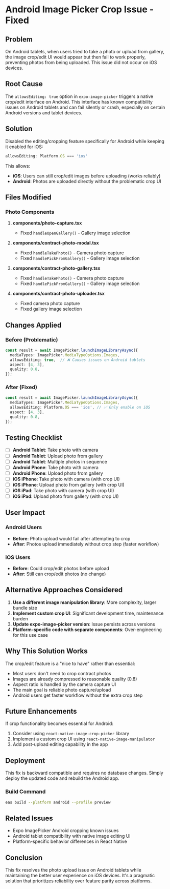 # Android Image Picker Crop Issue - Fixed

## Problem
On Android tablets, when users tried to take a photo or upload from gallery, the image crop/edit UI would appear but then fail to work properly, preventing photos from being uploaded. This issue did not occur on iOS devices.

## Root Cause
The `allowsEditing: true` option in `expo-image-picker` triggers a native crop/edit interface on Android. This interface has known compatibility issues on Android tablets and can fail silently or crash, especially on certain Android versions and tablet devices.

## Solution
Disabled the editing/cropping feature specifically for Android while keeping it enabled for iOS:

```typescript
allowsEditing: Platform.OS === 'ios'
```

This allows:
- **iOS**: Users can still crop/edit images before uploading (works reliably)
- **Android**: Photos are uploaded directly without the problematic crop UI

## Files Modified

### Photo Components
1. **components/photo-capture.tsx**
   - Fixed `handleOpenGallery()` - Gallery image selection

2. **components/contract-photo-modal.tsx**
   - Fixed `handleTakePhoto()` - Camera photo capture
   - Fixed `handlePickFromGallery()` - Gallery image selection

3. **components/contract-photo-gallery.tsx**
   - Fixed `handleTakePhoto()` - Camera photo capture
   - Fixed `handlePickFromGallery()` - Gallery image selection

4. **components/contract-photo-uploader.tsx**
   - Fixed camera photo capture
   - Fixed gallery image selection

## Changes Applied

### Before (Problematic)
```typescript
const result = await ImagePicker.launchImageLibraryAsync({
  mediaTypes: ImagePicker.MediaTypeOptions.Images,
  allowsEditing: true,  // ❌ Causes issues on Android tablets
  aspect: [4, 3],
  quality: 0.8,
});
```

### After (Fixed)
```typescript
const result = await ImagePicker.launchImageLibraryAsync({
  mediaTypes: ImagePicker.MediaTypeOptions.Images,
  allowsEditing: Platform.OS === 'ios', // ✅ Only enable on iOS
  aspect: [4, 3],
  quality: 0.8,
});
```

## Testing Checklist

- [ ] **Android Tablet**: Take photo with camera
- [ ] **Android Tablet**: Upload photo from gallery
- [ ] **Android Tablet**: Multiple photos in sequence
- [ ] **Android Phone**: Take photo with camera
- [ ] **Android Phone**: Upload photo from gallery
- [ ] **iOS iPhone**: Take photo with camera (with crop UI)
- [ ] **iOS iPhone**: Upload photo from gallery (with crop UI)
- [ ] **iOS iPad**: Take photo with camera (with crop UI)
- [ ] **iOS iPad**: Upload photo from gallery (with crop UI)

## User Impact

### Android Users
- **Before**: Photo upload would fail after attempting to crop
- **After**: Photos upload immediately without crop step (faster workflow)

### iOS Users
- **Before**: Could crop/edit photos before upload
- **After**: Still can crop/edit photos (no change)

## Alternative Approaches Considered

1. **Use a different image manipulation library**: More complexity, larger bundle size
2. **Implement custom crop UI**: Significant development time, maintenance burden
3. **Update expo-image-picker version**: Issue persists across versions
4. **Platform-specific code with separate components**: Over-engineering for this use case

## Why This Solution Works

The crop/edit feature is a "nice to have" rather than essential:
- Most users don't need to crop contract photos
- Images are already compressed to reasonable quality (0.8)
- Aspect ratio is handled by the camera capture UI
- The main goal is reliable photo capture/upload
- Android users get faster workflow without the extra crop step

## Future Enhancements

If crop functionality becomes essential for Android:
1. Consider using `react-native-image-crop-picker` library
2. Implement a custom crop UI using `react-native-image-manipulator`
3. Add post-upload editing capability in the app

## Deployment

This fix is backward compatible and requires no database changes. Simply deploy the updated code and rebuild the Android app.

### Build Command
```bash
eas build --platform android --profile preview
```

## Related Issues

- Expo ImagePicker Android cropping known issues
- Android tablet compatibility with native image editing UI
- Platform-specific behavior differences in React Native

## Conclusion

This fix resolves the photo upload issue on Android tablets while maintaining the better user experience on iOS devices. It's a pragmatic solution that prioritizes reliability over feature parity across platforms.

